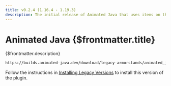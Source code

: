 ```yaml
---
title: v0.2.4 (1.16.4 - 1.19.3)
description: The initial release of Animated Java that uses items on the heads of Armor Stands to animate models.
---
```


# Animated Java {$frontmatter.title}

{$frontmatter.description}

```txt copy|title=Download URL
https://builds.animated-java.dev/download/legacy-armorstands/animated_java.js
```

Follow the instructions in [Installing Legacy Versions](installing) to install this version of the plugin.
